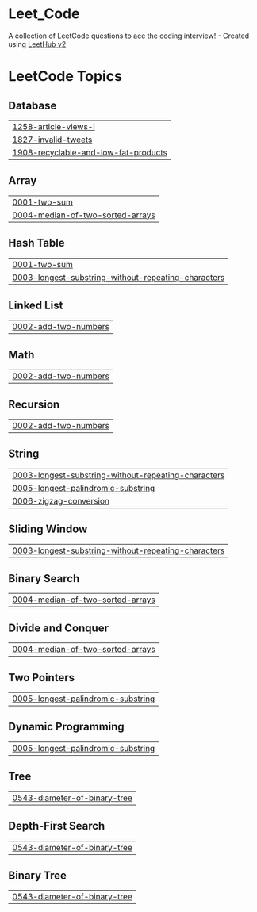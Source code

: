 # Leet_Code
A collection of LeetCode questions to ace the coding interview! - Created using [LeetHub v2](https://github.com/arunbhardwaj/LeetHub-2.0)

<!---LeetCode Topics Start-->
# LeetCode Topics
## Database
|  |
| ------- |
| [1258-article-views-i](https://github.com/VaibhavSalonia1212/Leet_Code/tree/master/1258-article-views-i) |
| [1827-invalid-tweets](https://github.com/VaibhavSalonia1212/Leet_Code/tree/master/1827-invalid-tweets) |
| [1908-recyclable-and-low-fat-products](https://github.com/VaibhavSalonia1212/Leet_Code/tree/master/1908-recyclable-and-low-fat-products) |
## Array
|  |
| ------- |
| [0001-two-sum](https://github.com/VaibhavSalonia1212/Leet_Code/tree/master/0001-two-sum) |
| [0004-median-of-two-sorted-arrays](https://github.com/VaibhavSalonia1212/Leet_Code/tree/master/0004-median-of-two-sorted-arrays) |
## Hash Table
|  |
| ------- |
| [0001-two-sum](https://github.com/VaibhavSalonia1212/Leet_Code/tree/master/0001-two-sum) |
| [0003-longest-substring-without-repeating-characters](https://github.com/VaibhavSalonia1212/Leet_Code/tree/master/0003-longest-substring-without-repeating-characters) |
## Linked List
|  |
| ------- |
| [0002-add-two-numbers](https://github.com/VaibhavSalonia1212/Leet_Code/tree/master/0002-add-two-numbers) |
## Math
|  |
| ------- |
| [0002-add-two-numbers](https://github.com/VaibhavSalonia1212/Leet_Code/tree/master/0002-add-two-numbers) |
## Recursion
|  |
| ------- |
| [0002-add-two-numbers](https://github.com/VaibhavSalonia1212/Leet_Code/tree/master/0002-add-two-numbers) |
## String
|  |
| ------- |
| [0003-longest-substring-without-repeating-characters](https://github.com/VaibhavSalonia1212/Leet_Code/tree/master/0003-longest-substring-without-repeating-characters) |
| [0005-longest-palindromic-substring](https://github.com/VaibhavSalonia1212/Leet_Code/tree/master/0005-longest-palindromic-substring) |
| [0006-zigzag-conversion](https://github.com/VaibhavSalonia1212/Leet_Code/tree/master/0006-zigzag-conversion) |
## Sliding Window
|  |
| ------- |
| [0003-longest-substring-without-repeating-characters](https://github.com/VaibhavSalonia1212/Leet_Code/tree/master/0003-longest-substring-without-repeating-characters) |
## Binary Search
|  |
| ------- |
| [0004-median-of-two-sorted-arrays](https://github.com/VaibhavSalonia1212/Leet_Code/tree/master/0004-median-of-two-sorted-arrays) |
## Divide and Conquer
|  |
| ------- |
| [0004-median-of-two-sorted-arrays](https://github.com/VaibhavSalonia1212/Leet_Code/tree/master/0004-median-of-two-sorted-arrays) |
## Two Pointers
|  |
| ------- |
| [0005-longest-palindromic-substring](https://github.com/VaibhavSalonia1212/Leet_Code/tree/master/0005-longest-palindromic-substring) |
## Dynamic Programming
|  |
| ------- |
| [0005-longest-palindromic-substring](https://github.com/VaibhavSalonia1212/Leet_Code/tree/master/0005-longest-palindromic-substring) |
## Tree
|  |
| ------- |
| [0543-diameter-of-binary-tree](https://github.com/VaibhavSalonia1212/Leet_Code/tree/master/0543-diameter-of-binary-tree) |
## Depth-First Search
|  |
| ------- |
| [0543-diameter-of-binary-tree](https://github.com/VaibhavSalonia1212/Leet_Code/tree/master/0543-diameter-of-binary-tree) |
## Binary Tree
|  |
| ------- |
| [0543-diameter-of-binary-tree](https://github.com/VaibhavSalonia1212/Leet_Code/tree/master/0543-diameter-of-binary-tree) |
<!---LeetCode Topics End-->